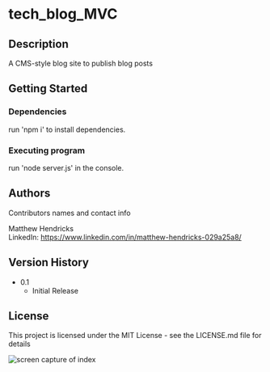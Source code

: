 # tech_blog_MVC

## Description

A CMS-style blog site to publish blog posts

## Getting Started


### Dependencies

run 'npm i' to install dependencies.

### Executing program

run 'node server.js' in the console.

## Authors

Contributors names and contact info

Matthew Hendricks  
LinkedIn: https://www.linkedin.com/in/matthew-hendricks-029a25a8/

## Version History

* 0.1
    * Initial Release

## License

This project is licensed under the MIT License - see the LICENSE.md file for details

![screen capture of index]()
